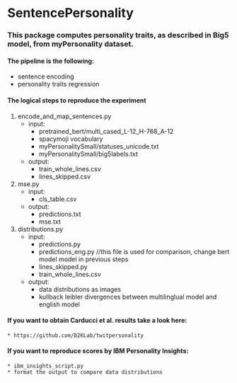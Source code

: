 # SentencePersonality

### This package computes personality traits, as described in Big5 model, from myPersonality dataset.

#### The pipeline is the following:
- sentence encoding 
- personality traits regression

#### The logical steps to reproduce the experiment

1. encode_and_map_sentences.py
    - input: 
        * pretrained_bert/multi_cased_L-12_H-768_A-12
        * spacymoji vocabulary
        * myPersonalitySmall/statuses_unicode.txt 
        * myPersonalitySmall/big5labels.txt
    - output:
        * train_whole_lines.csv 
        * lines_skipped.csv
2. mse.py
    - input:
        * cls_table.csv
    - output:
        * predictions.txt
        * mse.txt
3. distributions.py
    - input:
        * predictions.py
        * predictions_eng.py  //this file is used for comparison, change bert model model in previous steps
        * lines_skipped.py
        * train_whole_lines.csv
    - output:
        * data distributions as images
        * kullback leibler divergences between multilinglual model and english model

#### If you want to obtain Carducci et al. results take a look here:
    * https://github.com/D2KLab/twitpersonality

#### If you want to reproduce scores by IBM Personality Insights:
    * ibm_insights_script.py
    * format the output to compare data distributions
    
